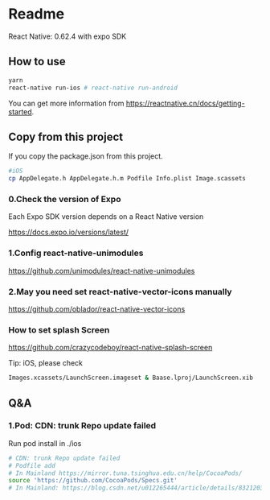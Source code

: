 # Readme

React Native: 0.62.4 with expo SDK

## How to use

```bash
yarn
react-native run-ios # react-native run-android
```

You can get more information from https://reactnative.cn/docs/getting-started.

## Copy from this project

If you copy the package.json from this project.

```bash
#iOS
cp AppDelegate.h AppDelegate.h.m Podfile Info.plist Image.scassets
```

### 0.Check the version of Expo

Each Expo SDK version depends on a React Native version 

https://docs.expo.io/versions/latest/

### 1.Config react-native-unimodules

https://github.com/unimodules/react-native-unimodules

### 2.May you need set react-native-vector-icons manually

https://github.com/oblador/react-native-vector-icons

### How to set splash Screen

https://github.com/crazycodeboy/react-native-splash-screen

Tip: iOS, please check 

```bash
Images.xcassets/LaunchScreen.imageset & Baase.lproj/LaunchScreen.xib
```

## Q&A

### 1.Pod: CDN: trunk Repo update failed

Run pod install in ./ios
```bash
# CDN: trunk Repo update failed
# Podfile add
# In Mainland https://mirror.tuna.tsinghua.edu.cn/help/CocoaPods/
source 'https://github.com/CocoaPods/Specs.git'
# In Mainland: https://blog.csdn.net/u012265444/article/details/83212038
```
